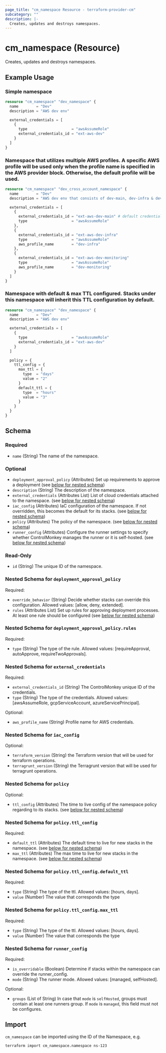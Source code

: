 ```yaml
---
page_title: "cm_namespace Resource - terraform-provider-cm"
subcategory: ""
description: |-
  Creates, updates and destroys namespaces.
---
```


# cm_namespace (Resource)

Creates, updates and destroys namespaces.

## Example Usage

### Simple namespace
```terraform
resource "cm_namespace" "dev_namespace" {
  name        = "Dev"
  description = "AWS dev env"

  external_credentials = [
    {
      type                    = "awsAssumeRole"
      external_credentials_id = "ext-aws-dev"
    }
  ]
}
```

### Namespace that utilizes multiple AWS profiles. A specific AWS profile will be used only when the profile name is specified in the AWS provider block. Otherwise, the default profile will be used.
```terraform
resource "cm_namespace" "dev_cross_account_namespace" {
  name        = "Dev"
  description = "AWS dev env that consists of dev-main, dev-infra & dev-monitoring AWS accounts"

  external_credentials = [
    {
      external_credentials_id = "ext-aws-dev-main" # default credentials
      type                    = "awsAssumeRole"
    },
    {
      external_credentials_id = "ext-aws-dev-infra"
      type                    = "awsAssumeRole"
      aws_profile_name        = "dev-infra"
    },
    {
      external_credentials_id = "ext-aws-dev-monitoring"
      type                    = "awsAssumeRole"
      aws_profile_name        = "dev-monitoring"
    }
  ]
}
```

### Namespace with default & max TTL configured. Stacks under this namespace will inherit this TTL configuration by default.
```terraform
resource "cm_namespace" "dev_namespace" {
  name        = "Dev"
  description = "AWS dev env"

  external_credentials = [
    {
      type                    = "awsAssumeRole"
      external_credentials_id = "ext-aws-dev"
    }
  ]

  policy = {
    ttl_config = {
      max_ttl = {
        type  = "days"
        value = "2"
      }
      default_ttl = {
        type  = "hours"
        value = "3"
      }
    }
  }
}
```


<!-- schema generated by tfplugindocs -->
## Schema

### Required

- `name` (String) The name of the namespace.

### Optional

- `deployment_approval_policy` (Attributes) Set up requirements to approve a deployment (see [below for nested schema](#nestedatt--deployment_approval_policy))
- `description` (String) The description of the namespace.
- `external_credentials` (Attributes List) List of cloud credentials attached to the namespace. (see [below for nested schema](#nestedatt--external_credentials))
- `iac_config` (Attributes) IaC configuration of the namespace. If not overridden, this becomes the default for its stacks. (see [below for nested schema](#nestedatt--iac_config))
- `policy` (Attributes) The policy of the namespace. (see [below for nested schema](#nestedatt--policy))
- `runner_config` (Attributes) Configure the runner settings to specify whether ControlMonkey manages the runner or it is self-hosted. (see [below for nested schema](#nestedatt--runner_config))

### Read-Only

- `id` (String) The unique ID of the namespace.

<a id="nestedatt--deployment_approval_policy"></a>
### Nested Schema for `deployment_approval_policy`

Required:

- `override_behavior` (String) Decide whether stacks can override this configuration. Allowed values: [allow, deny, extended].
- `rules` (Attributes List) Set up rules for approving deployment processes. At least one rule should be configured (see [below for nested schema](#nestedatt--deployment_approval_policy--rules))

<a id="nestedatt--deployment_approval_policy--rules"></a>
### Nested Schema for `deployment_approval_policy.rules`

Required:

- `type` (String) The type of the rule. Allowed values: [requireApproval, autoApprove, requireTwoApprovals].



<a id="nestedatt--external_credentials"></a>
### Nested Schema for `external_credentials`

Required:

- `external_credentials_id` (String) The ControlMonkey unique ID of the credentials.
- `type` (String) The type of the credentials. Allowed values: [awsAssumeRole, gcpServiceAccount, azureServicePrincipal].

Optional:

- `aws_profile_name` (String) Profile name for AWS credentials.


<a id="nestedatt--iac_config"></a>
### Nested Schema for `iac_config`

Optional:

- `terraform_version` (String) the Terraform version that will be used for terraform operations.
- `terragrunt_version` (String) the Terragrunt version that will be used for terragrunt operations.


<a id="nestedatt--policy"></a>
### Nested Schema for `policy`

Optional:

- `ttl_config` (Attributes) The time to live config of the namespace policy regarding to its stacks. (see [below for nested schema](#nestedatt--policy--ttl_config))

<a id="nestedatt--policy--ttl_config"></a>
### Nested Schema for `policy.ttl_config`

Required:

- `default_ttl` (Attributes) The default time to live for new stacks in the namespace. (see [below for nested schema](#nestedatt--policy--ttl_config--default_ttl))
- `max_ttl` (Attributes) The max time to live for new stacks in the namespace. (see [below for nested schema](#nestedatt--policy--ttl_config--max_ttl))

<a id="nestedatt--policy--ttl_config--default_ttl"></a>
### Nested Schema for `policy.ttl_config.default_ttl`

Required:

- `type` (String) The type of the ttl. Allowed values: [hours, days].
- `value` (Number) The value that corresponds the type


<a id="nestedatt--policy--ttl_config--max_ttl"></a>
### Nested Schema for `policy.ttl_config.max_ttl`

Required:

- `type` (String) The type of the ttl. Allowed values: [hours, days].
- `value` (Number) The value that corresponds the type




<a id="nestedatt--runner_config"></a>
### Nested Schema for `runner_config`

Required:

- `is_overridable` (Boolean) Determine if stacks within the namespace can override the runner_config.
- `mode` (String) The runner mode. Allowed values: [managed, selfHosted].

Optional:

- `groups` (List of String) In case that `mode` is `selfHosted`, groups must contain at least one runners group. If `mode` is `managed`, this field must not be configures.

## Import

`cm_namespace` can be imported using the ID of the Namespace, e.g.

```shell
terraform import cm_namespace.namespace ns-123
```